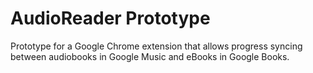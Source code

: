 # AudioReader Prototype
Prototype for a Google Chrome extension that allows progress syncing between audiobooks in Google Music and eBooks in Google Books.


